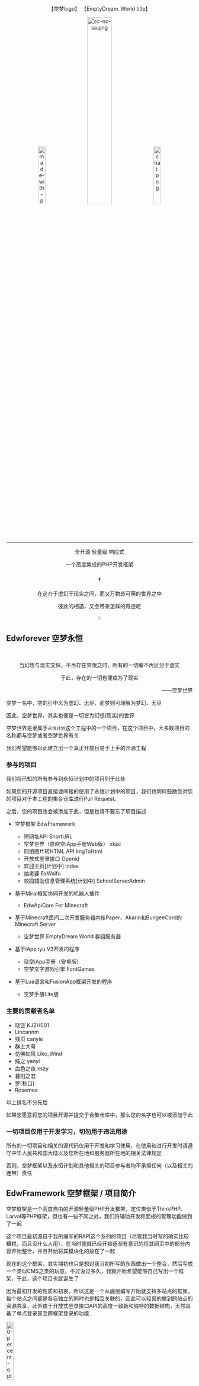 <div align="center">
  
   【空梦logo】 【EmptyDream_World title】
   
<img src="https://icdn.7t5j.cn/2020/09/12/3b7a4d0cc69de.png" alt="made-with-pug.png" title="made-with-pug.png" width="20%" />
&ensp;
<img src="https://icdn.7t5j.cn/2020/09/12/a6f794a42dcb7.png" alt="cc-nc-sa.png" title="cc-nc-sa.png" width="36%" />
&ensp;
<img src="https://icdn.7t5j.cn/2020/09/12/652c75d23133c.png" alt="chat.png" title="chat.png" width="20%" />

   
---

<p>全开源 轻量级 响应式</p>
<p>一个高度集成的PHP开发框架</p>
<h3>†</h3>
<p>在这介于虚幻于现实之间，而又万物皆可萌的世界之中</p>
<p>彼此的相遇，又会带来怎样的奇迹呢</p>
<p>♢</p>

</div>

## Edwforever 空梦永恒
<br>
<div align="center">
<p>当幻想与现实交织，不再存在界限之时，所有的一切编不再区分于虚实</p>
<p>于此，存在的一切也便成为了现实</p>
</div>
<div align="right">
  <p>——空梦世界</p>
</div>


空梦一名中，空的引申义为虚幻、无尽，而梦则可理解为梦幻、无尽

因此，空梦世界，其实也便是一切皆为幻想(现实)的世界

空梦世界是隶属于```永恒计划```这个工程中的一个项目，在这个项目中，大多数项目的名称都与空梦或者空梦世界有关

我们希望能够以此建立出一个真正开放且易于上手的开源工程

### 参与的项目

我们将已知的所有参与到永恒计划中的项目列于此处

如果您的开源项目直接或间接的使用了永恒计划中的项目，我们也同样鼓励您对您的项目对于本工程的集合仓库进行Pull Request。

之后，您的项目也会被添加于此，但是也请不要忘了项目描述

- 空梦框架 EdwFramework
  - 短网址API ShortURL
  - 空梦世界（原晓空iApp手册Web版） xksc
  - 网络图片转HTML API ImgToHtml
  - 开放式登录接口 Openid
  - 欢迎主页[计划中] index
  - 抽老婆 ExWaifu
  - 校园辅助信息管理系统[计划中] SchoolServerAdmin
  
- 基于Mirai框架协同开发的机器人插件
  - EdwApiCore For Minecraft

- 基于Minecraft民间二次开发服务器内核Paper、Akarin和BungeeCord的Minecraft Server
  - 空梦世界 EmptyDream World 群组服务器
  
- 基于iApp iyu V3开发的程序
  - 晓空iApp手册（安卓版）
  - 空梦文字游戏引擎 FontGames

- 基于Lua语言和FusionApp框架开发的程序
  - 空梦手册Lite版
  
### 主要的贡献者名单

  - 晓空 KJZH001
  - Lincannm
  - 残页 canyie
  - 群主大号
  - 仿佛如风 Like_Wind
  - 纯之 yanyi
  - 血色之夜 xszy
  - 暮阳之君
  - 罗[秋口]
  - Rosemoe
  
以上排名不分先后

如果您愿意将您的项目开源并提交于合集仓库中，那么您的名字也可以被添加于此

### 一切项目仅用于开发学习，切勿用于违法用途

所有的一切项目和相关的源代码仅用于开发和学习使用，在使用和进行开发时请遵守中华人民共和国大陆以及您所在地和服务器所在地的相关法律规定

否则，空梦框架以及永恒计划和其他相关的项目参与者均不承担任何（以及相关的连带）责任

## EdwFramework 空梦框架 / 项目简介

空梦框架是一个高度自由的开源轻量级PHP开发框架，定位类似于ThinkPHP、Larval等PHP框架，但也有一些不同之处，我们将辅助开发和面板的管理功能做到了一起

这个项目最初源自于我所编写的RAPI这个系列的项目（尽管我当时写的确实比较糟糕，而且没什么人用），在当时我就已经开始逐渐有意识的将其网页中的部分内容开始整合，并且开始将其模块化的放在了一起

现在的这个框架，其实期初也只是想对我当初所写的东西做出一个整合，然后写成一个类似CMS之类的玩意。不过没过多久，我就开始希望能够自己写出一个框架，于此，这个项目也就诞生了

因为最初开发的性质和初衷，所以这是一个从底层编写开始就支持多站点的框架，每个站点之间都是各自独立的同时也是相互关联的，因此可以轻易的做到跨站点的资源共享，此外由于开放式登录接口API的高度一致新和独特的数据结构，天然具备了单点登录甚至跨框架登录的功能



<img src="https://icdn.7t5j.cn/2020/09/12/93c4f701f8558.png" alt="0-percent-optimized.png" title="0-percent-optimized.png" width="20%" />
<br><img src="https://icdn.7t5j.cn/2020/09/12/d9b21d7ab971a.png" alt="powered-by-black-magic.png" title="powered-by-black-magic.png" width="36%" />



